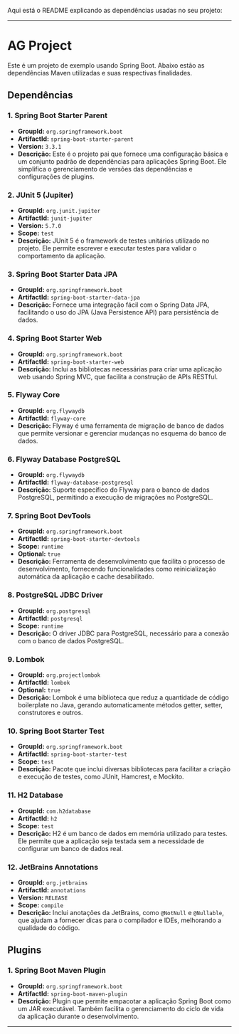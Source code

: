 Aqui está o README explicando as dependências usadas no seu projeto:

---

# AG Project

Este é um projeto de exemplo usando Spring Boot. Abaixo estão as dependências Maven utilizadas e suas respectivas finalidades.

## Dependências

### 1. **Spring Boot Starter Parent**
- **GroupId:** `org.springframework.boot`
- **ArtifactId:** `spring-boot-starter-parent`
- **Version:** `3.3.1`
- **Descrição:** Este é o projeto pai que fornece uma configuração básica e um conjunto padrão de dependências para aplicações Spring Boot. Ele simplifica o gerenciamento de versões das dependências e configurações de plugins.

### 2. **JUnit 5 (Jupiter)**
- **GroupId:** `org.junit.jupiter`
- **ArtifactId:** `junit-jupiter`
- **Version:** `5.7.0`
- **Scope:** `test`
- **Descrição:** JUnit 5 é o framework de testes unitários utilizado no projeto. Ele permite escrever e executar testes para validar o comportamento da aplicação.

### 3. **Spring Boot Starter Data JPA**
- **GroupId:** `org.springframework.boot`
- **ArtifactId:** `spring-boot-starter-data-jpa`
- **Descrição:** Fornece uma integração fácil com o Spring Data JPA, facilitando o uso do JPA (Java Persistence API) para persistência de dados.

### 4. **Spring Boot Starter Web**
- **GroupId:** `org.springframework.boot`
- **ArtifactId:** `spring-boot-starter-web`
- **Descrição:** Inclui as bibliotecas necessárias para criar uma aplicação web usando Spring MVC, que facilita a construção de APIs RESTful.

### 5. **Flyway Core**
- **GroupId:** `org.flywaydb`
- **ArtifactId:** `flyway-core`
- **Descrição:** Flyway é uma ferramenta de migração de banco de dados que permite versionar e gerenciar mudanças no esquema do banco de dados.

### 6. **Flyway Database PostgreSQL**
- **GroupId:** `org.flywaydb`
- **ArtifactId:** `flyway-database-postgresql`
- **Descrição:** Suporte específico do Flyway para o banco de dados PostgreSQL, permitindo a execução de migrações no PostgreSQL.

### 7. **Spring Boot DevTools**
- **GroupId:** `org.springframework.boot`
- **ArtifactId:** `spring-boot-starter-devtools`
- **Scope:** `runtime`
- **Optional:** `true`
- **Descrição:** Ferramenta de desenvolvimento que facilita o processo de desenvolvimento, fornecendo funcionalidades como reinicialização automática da aplicação e cache desabilitado.

### 8. **PostgreSQL JDBC Driver**
- **GroupId:** `org.postgresql`
- **ArtifactId:** `postgresql`
- **Scope:** `runtime`
- **Descrição:** O driver JDBC para PostgreSQL, necessário para a conexão com o banco de dados PostgreSQL.

### 9. **Lombok**
- **GroupId:** `org.projectlombok`
- **ArtifactId:** `lombok`
- **Optional:** `true`
- **Descrição:** Lombok é uma biblioteca que reduz a quantidade de código boilerplate no Java, gerando automaticamente métodos getter, setter, construtores e outros.

### 10. **Spring Boot Starter Test**
- **GroupId:** `org.springframework.boot`
- **ArtifactId:** `spring-boot-starter-test`
- **Scope:** `test`
- **Descrição:** Pacote que inclui diversas bibliotecas para facilitar a criação e execução de testes, como JUnit, Hamcrest, e Mockito.

### 11. **H2 Database**
- **GroupId:** `com.h2database`
- **ArtifactId:** `h2`
- **Scope:** `test`
- **Descrição:** H2 é um banco de dados em memória utilizado para testes. Ele permite que a aplicação seja testada sem a necessidade de configurar um banco de dados real.

### 12. **JetBrains Annotations**
- **GroupId:** `org.jetbrains`
- **ArtifactId:** `annotations`
- **Version:** `RELEASE`
- **Scope:** `compile`
- **Descrição:** Inclui anotações da JetBrains, como `@NotNull` e `@Nullable`, que ajudam a fornecer dicas para o compilador e IDEs, melhorando a qualidade do código.

## Plugins

### 1. **Spring Boot Maven Plugin**
- **GroupId:** `org.springframework.boot`
- **ArtifactId:** `spring-boot-maven-plugin`
- **Descrição:** Plugin que permite empacotar a aplicação Spring Boot como um JAR executável. Também facilita o gerenciamento do ciclo de vida da aplicação durante o desenvolvimento.

---